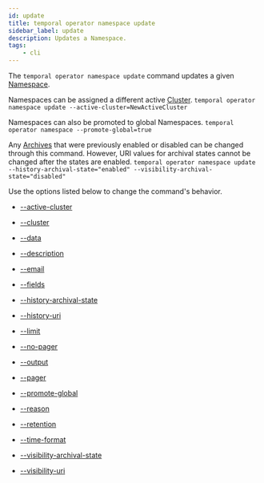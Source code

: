 ```yaml
---
id: update
title: temporal operator namespace update
sidebar_label: update
description: Updates a Namespace.
tags:
    - cli
---
```


The `temporal operator namespace update` command updates a given [Namespace](/concepts/what-is-a-namespace).

Namespaces can be assigned a different active [Cluster](/concepts/what-is-a-temporal-cluster).
`temporal operator namespace update --active-cluster=NewActiveCluster`

Namespaces can also be promoted to global Namespaces.
`temporal operator namespace --promote-global=true`

Any [Archives](/concepts/what-is-archival) that were previously enabled or disabled can be changed through this command.
However, URI values for archival states cannot be changed after the states are enabled.
`temporal operator namespace update --history-archival-state="enabled" --visibility-archival-state="disabled"`

Use the options listed below to change the command's behavior.

- [--active-cluster](/cli/cmd-options/active-cluster)

- [--cluster](/cli/cmd-options/cluster)

- [--data](/cli/cmd-options/data)

- [--description](/cli/cmd-options/description)

- [--email](/cli/cmd-options/email)

- [--fields](/cli/cmd-options/fields)

- [--history-archival-state](/cli/cmd-options/history-archival-state)

- [--history-uri](/cli/cmd-options/history-uri)

- [--limit](/cli/cmd-options/limit)

- [--no-pager](/cli/cmd-options/no-pager)

- [--output](/cli/cmd-options/output)

- [--pager](/cli/cmd-options/pager)

- [--promote-global](/cli/cmd-options/promote-global)

- [--reason](/cli/cmd-options/reason)

- [--retention](/cli/cmd-options/retention)

- [--time-format](/cli/cmd-options/time-format)

- [--visibility-archival-state](/cli/cmd-options/visibility-archival-state)

- [--visibility-uri](/cli/cmd-options/visibility-uri)
